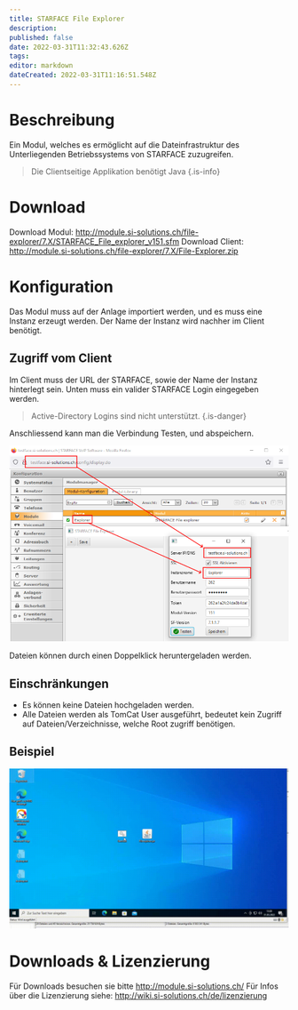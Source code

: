 ```yaml
---
title: STARFACE File Explorer
description: 
published: false
date: 2022-03-31T11:32:43.626Z
tags: 
editor: markdown
dateCreated: 2022-03-31T11:16:51.548Z
---
```


# Beschreibung
Ein Modul, welches es ermöglicht auf die Dateinfrastruktur des Unterliegenden Betriebssystems von STARFACE zuzugreifen.

> Die Clientseitige Applikation benötigt Java
{.is-info}

# Download
Download Modul: http://module.si-solutions.ch/file-explorer/7.X/STARFACE_File_explorer_v151.sfm
Download Client: http://module.si-solutions.ch/file-explorer/7.X/File-Explorer.zip


# Konfiguration
Das Modul muss auf der Anlage importiert werden, und es muss eine Instanz erzeugt werden. 
Der Name der Instanz wird nachher im Client benötigt.

## Zugriff vom Client
Im Client muss der URL der STARFACE, sowie der Name der Instanz hinterlegt sein.
Unten muss ein valider STARFACE Login eingegeben werden.

> Active-Directory Logins sind nicht unterstützt.
{.is-danger}

Anschliessend kann man die Verbindung Testen, und abspeichern.

![Setup.png](/uploads/file-explorer/Setup.png)

Dateien können durch einen Doppelklick heruntergeladen werden.

## Einschränkungen
- Es können keine Dateien hochgeladen werden.
- Alle Dateien werden als TomCat User ausgeführt, bedeutet kein Zugriff auf Dateien/Verzeichnisse, welche Root zugriff benötigen.

## Beispiel

![Example.gif](/uploads/file-explorer/Example.gif)

# Downloads & Lizenzierung
Für Downloads besuchen sie bitte http://module.si-solutions.ch/
Für Infos über die Lizenzierung siehe: http://wiki.si-solutions.ch/de/lizenzierung